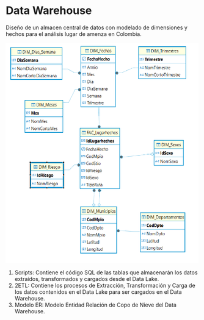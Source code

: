 # Data Warehouse

Diseño de un almacen central de datos con modelado de dimensiones y hechos para el análisis lugar de amenza en Colombia.

![DWHSdiagrama.png](https://github.com/Saren-Cased/lugar_Hechos/blob/f86f2c74f9d8f45c04ff0dc750c57aad3b0165db/DataWareHouse/ETL/diagrama%20DWHS.png)

1. Scripts: Contiene el código SQL de las tablas que almacenarán los datos extraídos, transformados y cargados desde el Data Lake.
2. 2ETL: Contiene los procesos de Extracción, Transformación y Carga de los datos contenidos en el Data Lake para ser cargados en el Data Warehouse.
3. Modelo ER: Modelo Entidad Relación de Copo de Nieve del Data Warehouse.

